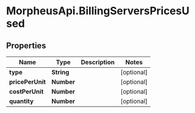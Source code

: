 # MorpheusApi.BillingServersPricesUsed

## Properties

Name | Type | Description | Notes
------------ | ------------- | ------------- | -------------
**type** | **String** |  | [optional] 
**pricePerUnit** | **Number** |  | [optional] 
**costPerUnit** | **Number** |  | [optional] 
**quantity** | **Number** |  | [optional] 


